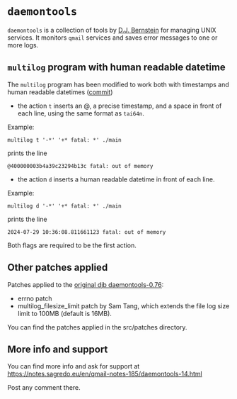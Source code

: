 # `daemontools`

`daemontools` is a collection of tools by [D.J. Bernstein](http://cr.yp.to/daemontools.html) for managing UNIX services. It monitors `qmail` services and saves error messages to one or more logs.

## `multilog` program with human readable datetime
The `multilog` program has been modified to work both with timestamps and human readable datetimes ([commit](https://github.com/sagredo-dev/daemontools/commit/80f213303646419ddfbfe412df21741d5ee2abfd))

- the action `t` inserts an @, a precise timestamp, and a space in front of each line, using the same format as `tai64n`.

Example: 

`multilog t '-*' '+* fatal: *' ./main`

prints the line

`@400000003b4a39c23294b13c fatal: out of memory`

- the action `d` inserts a human readable datetime in front of each line.

Example:

`multilog d '-*' '+* fatal: *' ./main`

prints the line

`2024-07-29 10:36:08.811661123 fatal: out of memory`

Both flags are required to be the first action.

## Other patches applied
Patches applied to the [original djb daemontools-0.76](http://cr.yp.to/daemontools.html):

* errno patch
* multilog_filesize_limit patch by Sam Tang, which extends the file log size limit to 100MB (default is 16MB).

You can find the patches applied in the src/patches directory.

## More info and support
You can find more info and ask for support at https://notes.sagredo.eu/en/qmail-notes-185/daemontools-14.html

Post any comment there.
